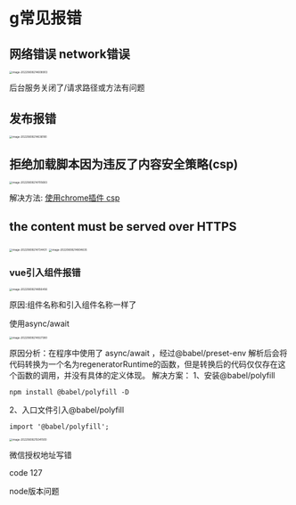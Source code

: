 # g常见报错

## 网络错误 network错误

<img src="http://image.zhuyuanzheng1.top/image-20220608214608903.png" alt="image-20220608214608903" style="zoom:33%;" />

后台服务关闭了/请求路径或方法有问题





## 发布报错

<img src="http://image.zhuyuanzheng1.top/image-20220608214636190.png" alt="image-20220608214636190" style="zoom:33%;" />



## 拒绝加载脚本因为违反了内容安全策略(csp)

<img src="http://image.zhuyuanzheng1.top/image-20220608214705683.png" alt="image-20220608214705683" style="zoom:33%;" />

解决方法: [使用chrome插件 csp](https://chrome.google.com/webstore/detail/disable-content-security/ieelmcmcagommplceebfedjlakkhpden)



## the content must be served over HTTPS

<img src="http://image.zhuyuanzheng1.top/image-20220608214734431.png" alt="image-20220608214734431" style="zoom:33%;" />

<img src="http://image.zhuyuanzheng1.top/image-20220608214804635.png" alt="image-20220608214804635" style="zoom:33%;" />

### vue引入组件报错

<img src="http://image.zhuyuanzheng1.top/image-20220608214856456.png" alt="image-20220608214856456" style="zoom:33%;" />

原因:组件名称和引入组件名称一样了

使用async/await

<img src="http://image.zhuyuanzheng1.top/image-20220608214927380.png" alt="image-20220608214927380" style="zoom:33%;" />

原因分析：在程序中使用了 async/await ，经过@babel/preset-env 解析后会将代码转换为一个名为regeneratorRuntime的函数，但是转换后的代码仅仅存在这个函数的调用，并没有具体的定义体现。
解决方案：
1、安装@babel/polyfill

```shell
npm install @babel/polyfill -D
```


2、入口文件引入@babel/polyfill

```shell
import '@babel/polyfill';
```



<img src="http://image.zhuyuanzheng1.top/image-20220608215041500.png" alt="image-20220608215041500" style="zoom:33%;" />

微信授权地址写错 





code 127

node版本问题
